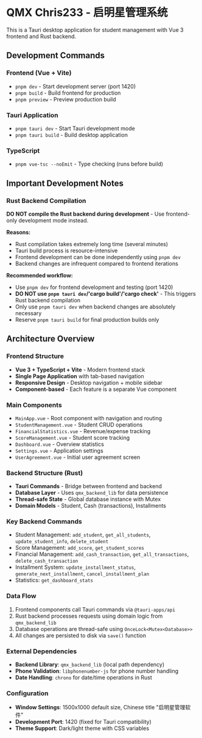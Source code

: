 # QMX Chris233 - 启明星管理系统

This is a Tauri desktop application for student management with Vue 3 frontend and Rust backend.

## Development Commands

### Frontend (Vue + Vite)
- `pnpm dev` - Start development server (port 1420)
- `pnpm build` - Build frontend for production
- `pnpm preview` - Preview production build

### Tauri Application
- `pnpm tauri dev` - Start Tauri development mode
- `pnpm tauri build` - Build desktop application

### TypeScript
- `pnpm vue-tsc --noEmit` - Type checking (runs before build)

## Important Development Notes

### Rust Backend Compilation
**DO NOT compile the Rust backend during development** - Use frontend-only development mode instead.

**Reasons:**
- Rust compilation takes extremely long time (several minutes)
- Tauri build process is resource-intensive
- Frontend development can be done independently using `pnpm dev`
- Backend changes are infrequent compared to frontend iterations

**Recommended workflow:**
- Use `pnpm dev` for frontend development and testing (port 1420)
- **DO NOT use `pnpm tauri dev`/'cargo build'/'cargo check'** - This triggers Rust backend compilation
- Only use `pnpm tauri dev` when backend changes are absolutely necessary
- Reserve `pnpm tauri build` for final production builds only

## Architecture Overview

### Frontend Structure
- **Vue 3 + TypeScript + Vite** - Modern frontend stack
- **Single Page Application** with tab-based navigation
- **Responsive Design** - Desktop navigation + mobile sidebar
- **Component-based** - Each feature is a separate Vue component

### Main Components
- `MainApp.vue` - Root component with navigation and routing
- `StudentManagement.vue` - Student CRUD operations
- `FinancialStatistics.vue` - Revenue/expense tracking
- `ScoreManagement.vue` - Student score tracking
- `Dashboard.vue` - Overview statistics
- `Settings.vue` - Application settings
- `UserAgreement.vue` - Initial user agreement screen

### Backend Structure (Rust)
- **Tauri Commands** - Bridge between frontend and backend
- **Database Layer** - Uses `qmx_backend_lib` for data persistence
- **Thread-safe State** - Global database instance with Mutex
- **Domain Models** - Student, Cash (transactions), Installments

### Key Backend Commands
- Student Management: `add_student`, `get_all_students`, `update_student_info`, `delete_student`
- Score Management: `add_score`, `get_student_scores`
- Financial Management: `add_cash_transaction`, `get_all_transactions`, `delete_cash_transaction`
- Installment System: `update_installment_status`, `generate_next_installment`, `cancel_installment_plan`
- Statistics: `get_dashboard_stats`

### Data Flow
1. Frontend components call Tauri commands via `@tauri-apps/api`
2. Rust backend processes requests using domain logic from `qmx_backend_lib`
3. Database operations are thread-safe using `OnceLock<Mutex<Database>>`
4. All changes are persisted to disk via `save()` function

### External Dependencies
- **Backend Library**: `qmx_backend_lib` (local path dependency)
- **Phone Validation**: `libphonenumber-js` for phone number handling
- **Date Handling**: `chrono` for date/time operations in Rust

### Configuration
- **Window Settings**: 1500x1000 default size, Chinese title "启明星管理软件"
- **Development Port**: 1420 (fixed for Tauri compatibility)
- **Theme Support**: Dark/light theme with CSS variables
